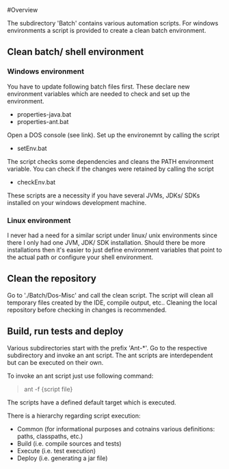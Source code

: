 
#Overview

The subdirectory 'Batch' contains various automation scripts. For windows
environments a script is provided to create a clean batch environment.

## Clean batch/ shell environment

### Windows environment

You have to update following batch files first. These declare new environment
variables which are needed to check and set up the environment.

* properties-java.bat
* properties-ant.bat

Open a DOS console (see link). Set up the environemnt by calling the script

* setEnv.bat

The script checks some dependencies and cleans the PATH environment variable.
You can check if the changes were retained by calling the script

* checkEnv.bat

These scripts are a necessity if you have several JVMs, JDKs/ SDKs installed on
your windows development machine.

### Linux environment

I never had a need for a similar script under linux/ unix environments since
there I only had one JVM, JDK/ SDK installation. Should there be more
installations then it's easier to just define environment variables that point
to the actual path or configure your shell environment.

## Clean the repository

Go to './Batch/Dos-Misc' and call the clean script. The script will clean all
temporary files created by the IDE, compile output, etc.. Cleaning the local
repository before checking in changes is recommended.

## Build, run tests and deploy

Various subdirectories start with the prefix 'Ant-*'. Go to the respective
subdirectory and invoke an ant script. The ant scripts are interdependent
but can be executed on their own.

To invoke an ant script just use following command:

> ant -f {script file}

The scripts have a defined default target which is executed.

There is a hierarchy regarding script execution:

* Common (for informational purposes and cotnains various definitions: paths,
  classpaths, etc.)
* Build (i.e. compile sources and tests)
* Execute (i.e. test execution)
* Deploy (i.e. generating a jar file)
